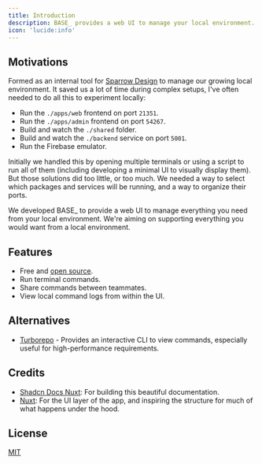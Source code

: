 ```yaml
---
title: Introduction
description: BASE_ provides a web UI to manage your local environment.
icon: 'lucide:info'
---
```


## Motivations

Formed as an internal tool for [Sparrow Design](https://sparrow-design.com/) to manage our growing local environment. It saved us a lot of time during complex setups, I've often needed to do all this to experiment locally:
- Run the `./apps/web` frontend on port `21351`.
- Run the `./apps/admin` frontend on port `54267`.
- Build and watch the `./shared` folder.
- Build and watch the `./backend` service on port `5001`.
- Run the Firebase emulator.

Initially we handled this by opening multiple terminals or using a script to run all of them (including developing a minimal UI to visually display them). But those solutions did too little, or too much. We needed a way to select which packages and services will be running, and a way to organize their ports.

We developed BASE_ to provide a web UI to manage everything you need from your local environment. We're aiming on supporting everything you would want from a local environment.


## Features

- Free and [open source](https://github.com/KyleSmith0905/base_).
- Run terminal commands.
- Share commands between teammates.
- View local command logs from within the UI.

## Alternatives

- [Turborepo](https://turbo.build/) - Provides an interactive CLI to view commands, especially useful for high-performance requirements.

## Credits

- [Shadcn Docs Nuxt](https://github.com/ZTL-UwU/shadcn-docs-nuxt): For building this beautiful documentation.
- [Nuxt](https://github.com/nuxt/nuxt): For the UI layer of the app, and inspiring the structure for much of what happens under the hood.

## License

[MIT](https://github.com/KyleSmith0905/base_/blob/main/LICENSE)